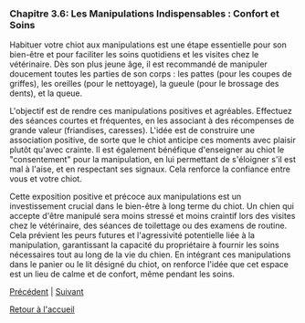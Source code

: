 ### **Chapitre 3.6: Les Manipulations Indispensables : Confort et Soins**

Habituer votre chiot aux manipulations est une étape essentielle pour son bien-être et pour faciliter les soins quotidiens et les visites chez le vétérinaire. Dès son plus jeune âge, il est recommandé de manipuler doucement toutes les parties de son corps : les pattes (pour les coupes de griffes), les oreilles (pour le nettoyage), la gueule (pour le brossage des dents), et la queue.

L'objectif est de rendre ces manipulations positives et agréables. Effectuez des séances courtes et fréquentes, en les associant à des récompenses de grande valeur (friandises, caresses). L'idée est de construire une association positive, de sorte que le chiot anticipe ces moments avec plaisir plutôt qu'avec crainte. Il est également bénéfique d'enseigner au chiot le "consentement" pour la manipulation, en lui permettant de s'éloigner s'il est mal à l'aise, et en respectant ses signaux. Cela renforce la confiance entre vous et votre chiot.

Cette exposition positive et précoce aux manipulations est un investissement crucial dans le bien-être à long terme du chiot. Un chien qui accepte d'être manipulé sera moins stressé et moins craintif lors des visites chez le vétérinaire, des séances de toilettage ou des examens de routine. Cela prévient les peurs futures et l'agressivité potentielle liée à la manipulation, garantissant la capacité du propriétaire à fournir les soins nécessaires tout au long de la vie du chien. En intégrant ces manipulations dans le panier ou le lit désigné du chiot, on renforce l'idée que cet espace est un lieu de calme et de confort, même pendant les soins. 

[Précédent](./3.5_comportements_courants.md) | [Suivant](./4.1_comprendre_le_dressage.md)

[Retour à l'accueil](../index.md) 